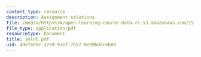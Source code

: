 ```yaml
---
content_type: resource
description: Assignment solutions.
file: /media/https%3A/open-learning-course-data-rc.s3.amazonaws.com/15-988-system-dynamics-self-study-fall-1998-spring-1999/4defed9c375997ef7b578e99bdaceb09_soln6.pdf
file_type: application/pdf
resourcetype: Document
title: soln6.pdf
uid: 4defed9c-3759-97ef-7b57-8e99bdaceb09
---
```

